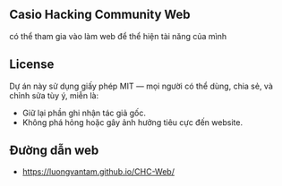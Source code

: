 Casio Hacking Community Web
---
có thể tham gia vào làm web để thể hiện tài năng của mình

## License
Dự án này sử dụng giấy phép MIT — mọi người có thể dùng, chia sẻ, và chỉnh sửa tùy ý, miễn là:
- Giữ lại phần ghi nhận tác giả gốc.
- Không phá hỏng hoặc gây ảnh hưởng tiêu cực đến website.

## Đường dẫn web
- https://luongvantam.github.io/CHC-Web/
